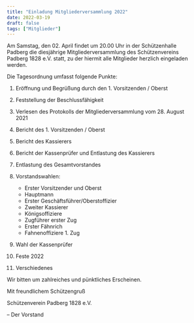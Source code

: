 ```yaml
---
title: "Einladung Mitgliederversammlung 2022"
date: 2022-03-19
draft: false
tags: ["Mitglieder"]
---
```


Am Samstag, den 02. April findet um 20.00 Uhr in der Schützenhalle Padberg die diesjährige Mitgliederversammlung des Schützenvereins Padberg 1828 e.V. statt, zu der hiermit alle Mitglieder herzlich eingeladen werden.

Die Tagesordnung umfasst folgende Punkte:

1. Eröffnung und Begrüßung durch den 1. Vorsitzenden / Oberst

2. Feststellung der Beschlussfähigkeit

3. Verlesen des Protokolls der Mitgliederversammlung vom 28. August 2021

4. Bericht des 1. Vorsitzenden / Oberst

5. Bericht des Kassierers

6. Bericht der Kassenprüfer und Entlastung des Kassierers

7. Entlastung des Gesamtvorstandes

8. Vorstandswahlen:
	- Erster Vorsitzender und Oberst
	- Hauptmann
	- Erster Geschäftsführer/Oberstoffizier
	- Zweiter Kassierer
	- Königsoffiziere
	- Zugführer erster Zug
	- Erster Fähnrich
	- Fahnenoffiziere 1. Zug

9. Wahl der Kassenprüfer

10. Feste 2022

11. Verschiedenes

Wir bitten um zahlreiches und pünktliches Erscheinen.

Mit freundlichem Schützengruß

Schützenverein Padberg 1828 e.V.

– Der Vorstand